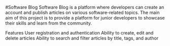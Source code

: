 #Software Blog
Software Blog is a platform where developers can create an account and publish articles on various software-related topics. The main aim of this project is to provide a platform for junior developers to showcase their skills and learn from the community.

Features
User registration and authentication
Ability to create, edit and delete articles
Ability to search and filter articles by title, tags, and author

